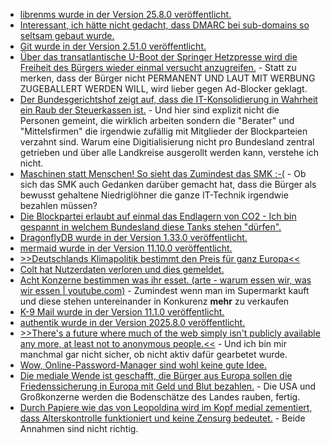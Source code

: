 * [librenms wurde in der Version 25.8.0 veröffentlicht.](https://github.com/librenms/librenms/releases/tag/25.8.0)
* [Interessant, ich hätte nicht gedacht, dass DMARC bei sub-domains so seltsam gebaut wurde.](https://utcc.utoronto.ca/~cks/space/blog/spam/DMARCPolicyInheritanceNotes)
* [Git wurde in der Version 2.51.0 veröffentlicht.](https://raw.githubusercontent.com/git/git/master/Documentation/RelNotes/2.51.0.adoc)
* [Über das transatlantische U-Boot der Springer Hetzpresse wird die Freiheit des Bürgers wieder einmal versucht anzugreifen.](https://www.bleepingcomputer.com/news/legal/mozilla-warns-germany-could-soon-declare-ad-blockers-illegal/) - Statt zu merken, dass der Bürger nicht PERMANENT UND LAUT MIT WERBUNG ZUGEBALLERT WERDEN WILL, wird lieber gegen Ad-Blocker geklagt.
* [Der Bundesgerichtshof zeigt auf, dass die IT-Konsolidierung in Wahrheit ein Raub der Steuerkassen ist.](https://netzpolitik.org/2025/bundesrechnungshof-bundesregierung-verfehlt-ziele-der-it-konsolidierung/) - Und hier sind explizit nicht die Personen gemeint, die wirklich arbeiten sondern die "Berater" und "Mittelsfirmen" die irgendwie zufällig mit Mitglieder der Blockparteien verzahnt sind. Warum eine Digitialisierung nicht pro Bundesland zentral getrieben und über alle Landkreise ausgerollt werden kann, verstehe ich nicht.
* [Maschinen statt Menschen! So sieht das Zumindest das SMK :-(](https://www.bildung.sachsen.de/blog/index.php/2025/08/18/intelligentes-lernsystem-bettermarks/) - Ob sich das SMK auch Gedanken darüber gemacht hat, dass die Bürger als bewusst gehaltene Niedriglöhner die ganze IT-Technik irgendwie bezahlen müssen?
* [Die Blockpartei erlaubt auf einmal das Endlagern von CO2 - Ich bin gespannt in welchem Bundesland diese Tanks stehen "dürfen".](https://www.deutschlandfunk.de/co2-speicherung-abscheidung-ccs-kohlendioxid-100.html)
* [DragonflyDB wurde in der Version 1.33.0 veröffentlicht.](https://github.com/dragonflydb/dragonfly/releases/tag/v1.33.0)
* [mermaid wurde in der Version 11.10.0 veröffentlicht.](https://github.com/mermaid-js/mermaid/releases/tag/mermaid%4011.10.0)
* [>>Deutschlands Klimapolitik bestimmt den Preis für ganz Europa<<](https://www.deutschlandfunk.de/emissionshandel-ets-europa-klimaschutz-100.html)
* [Colt hat Nutzerdaten verloren und dies gemeldet.](https://www.borncity.com/blog/2025/08/19/cyber-vorfall-bei-sip-trunk-anbieter-colt/)
* [Acht Konzerne bestimmen was ihr esset. (arte - warum essen wir, was wir essen | youtube.com)](https://www.youtube.com/watch?v=tNXsF7DUDCE) - Zumindest wenn man im Supermarkt kauft und diese stehen untereinander in Konkurenz **mehr** zu verkaufen
* [K-9 Mail wurde in der Version 11.1.0 veröffentlicht.](https://github.com/thunderbird/thunderbird-android/releases/tag/K9MAIL_11_1)
* [authentik wurde in der Version 2025.8.0 veröffentlicht.](https://github.com/goauthentik/authentik/releases/tag/version/2025.8.0)
* [>>There's a future where much of the web simply isn't publicly available any more, at least not to anonymous people.<<](https://utcc.utoronto.ca/~cks/space/blog/web/WebIsKindOfFragile) - Und ich bin mir manchmal gar nicht sicher, ob nicht aktiv dafür gearbetet wurde.
* [Wow, Online-Password-Manager sind wohl keine gute Idee.](https://www.bleepingcomputer.com/news/security/major-password-managers-can-leak-logins-in-clickjacking-attacks/)
* [Die mediale Wende ist geschafft, die Bürger aus Europa sollen die Friedenssicherung in Europa mit Geld und Blut bezahlen.](https://www.deutschlandfunk.de/ukraine-sicherheitsgarantien-usa-europa-100.html) - Die USA und Großkonzerne werden die Bodenschätze des Landes rauben, fertig.
* [Durch Papiere wie das von Leopoldina wird im Kopf medial zementiert, dass Alterskontrolle funktioniert und keine Zensurg bedeutet.](https://netzpolitik.org/2025/leopoldina-papier-unter-der-lupe-die-magische-anziehungskraft-des-social-media-verbots/) - Beide Annahmen sind nicht richtig.
